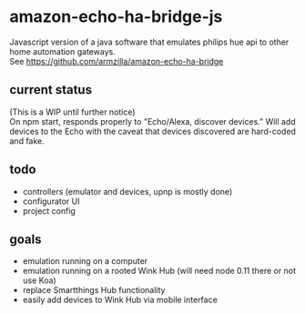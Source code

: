 # amazon-echo-ha-bridge-js
Javascript version of a java software that emulates philips hue api to other home automation gateways.   
See https://github.com/armzilla/amazon-echo-ha-bridge

## current status
(This is a WIP until further notice)   
On npm start, responds properly to "Echo/Alexa, discover devices." Will add devices to the Echo with the caveat that devices discovered are hard-coded and fake.

## todo
- controllers (emulator and devices, upnp is mostly done)
- configurator UI
- project config

## goals
- emulation running on a computer
- emulation running on a rooted Wink Hub (will need node 0.11 there or not use Koa)
- replace Smartthings Hub functionality
- easily add devices to Wink Hub via mobile interface
